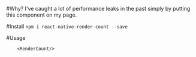 #Why?
I've caught a lot of performance leaks in the past simply by putting this component on my page.

#Install
```npm i react-native-render-count --save```

#Usage
```
    <RenderCount/>
```